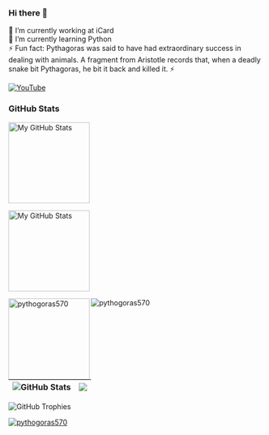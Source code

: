 ### Hi there 👋

<!--
**pythogoras570/pythogoras570** is a ✨ _special_ ✨ repository because its `README.md` (this file) appears on your GitHub profile.

Here are some ideas to get you started:

- 🔭 I’m currently working on ...
- 🌱 I’m currently learning ...
- 👯 I’m looking to collaborate on ...
- 🤔 I’m looking for help with ...
- 💬 Ask me about ...
- 📫 How to reach me: ...
- ⚡ Fun fact: ...
-->
🔭 I’m currently working at iCard <br>
🌱 I’m currently learning Python <br>
⚡ Fun fact: Pythagoras was said to have had extraordinary success in dealing with animals. A fragment from Aristotle records that, when a deadly snake bit Pythagoras, he bit it back and killed it. ⚡

[![YouTube](https://img.shields.io/badge/YouTube-red?style=for-the-badge&logo=youtube&logoColor=white)](https://www.youtube.com/watch?v=9_DHBf_koGE) 

### GitHub Stats

<img height="160em" alt="My GitHub Stats" src="https://github-readme-stats.vercel.app/api/top-langs/?username=pythogoras570&langs_count=8&layout=compact&hide_border=true&bg_color=00000000&text_color=3498db&&count_private=true&include_all_commits=true" />
</p>
<p></p><p></p>
<img height="160em" alt="My GitHub Stats" src="https://github-readme-stats.vercel.app/api?username=pythogoras570&show_icons=true&bg_color=00000000&hide_border=true&text_color=3498db&&count_private=true" />
<p><img height="160em" img align="left" src="https://github-readme-streak-stats.herokuapp.com/?user=pythogoras570&" alt="pythogoras570" /></p>

<p align="left"> <img src="https://komarev.com/ghpvc/?username=pythogoras570&label=Profile%20views&color=0e75b6&style=flat" alt="pythogoras570" /> </p>

| <img align="center" src="https://github-readme-stats.vercel.app/api?username=pythogoras570&count_private=true&show_icons=true&include_all_commits=true&hide_border=true&hide=contribs" alt="GitHub Stats" /> | <img align="center" src="https://github-readme-stats.vercel.app/api/top-langs/?username=pythogoras570&layout=compact&hide_border=true" /> |
| ------------- | ------------- |


<img align="center" src="https://github-profile-trophy.vercel.app/?username=pythogoras570" alt="GitHub Trophies" />
<p align="left"> <a href="https://github.com/ryo-ma/github-profile-trophy"><img src="https://github-profile-trophy.vercel.app/?username=pythogoras570" alt=" pythogoras570" /></a> </p>
